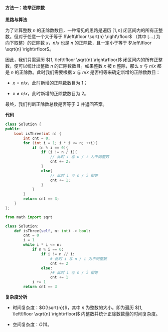 #### 方法一：枚举正除数

**思路与算法**

为了计算整数 $n$ 的正除数数目，一种常见的思路是遍历 $[1, n]$ 闭区间内的所有正整数。但对于任意一个大于等于 $\left\lfloor \sqrt{n} \right\rfloor$ （其中 $\left\lfloor \dots \right\rfloor$ 为向下取整）的正除数 $x$，$n / x$ 也是 $n$ 的正除数，且一定小于等于 $\left\lfloor \sqrt{n} \right\rfloor$。

因此，我们只需遍历 $[1, \left\lfloor \sqrt{n} \right\rfloor]$ 闭区间内的所有正整数，便可以统计出整数 $n$ 的正除数数目。如果整数 $x$ 被 $n$ 整除，那么 $x$ 与 $n / x$ 都是 $n$ 的正除数。此时我们需要根据 $x$ 与 $n / x$ 是否相等来确定新增的正除数数目：

- $x = n / x$，此时新增的正除数数目为 $1$；

- $x \not = n / x$，此时新增的正除数数目为 $2$。

最终，我们判断正除数总数是否等于 $3$ 并返回答案。


**代码**

```C++ [sol1-C++]
class Solution {
public:
    bool isThree(int n) {
        int cnt = 0;
        for (int i = 1; i * i <= n; ++i){
            if (n % i == 0){
                if (i != n / i){
                    // 此时 i 与 n / i 为不同整数
                    cnt += 2;
                }
                else{
                    // 此时 i 与 n / i 相等
                    cnt += 1;
                }
            }
        }
        return cnt == 3;
    }
};
```

```Python [sol1-Python3]
from math import sqrt

class Solution:
    def isThree(self, n: int) -> bool:
        cnt = 0
        i = 1
        while i * i <= n:
            if n % i == 0:
                if i != n // i:
                    # 此时 i 与 n / i 为不同整数
                    cnt += 2
                else:
                    /# 此时 i 与 n / i 相等
                    cnt += 1
            i += 1
        return cnt == 3
```

**复杂度分析**

- 时间复杂度：$O(\sqrt{n})$，其中 $n$ 为整数的大小。即为遍历 $[1, \left\lfloor \sqrt{n} \right\rfloor]$ 内整数并统计正除数数量的时间复杂度。

- 空间复杂度：$O(1)$。